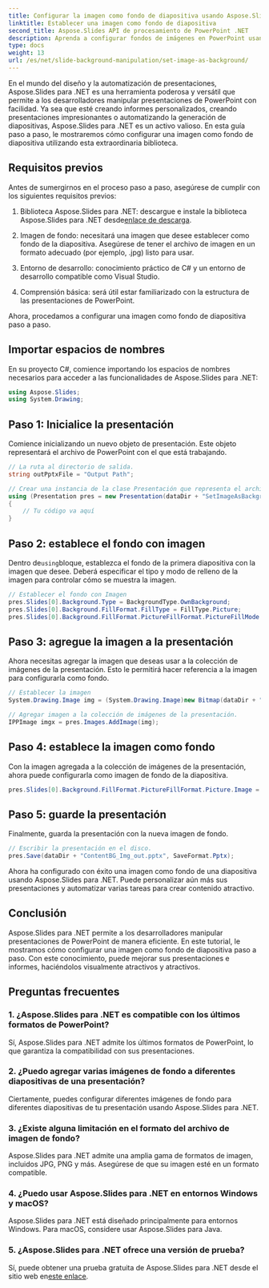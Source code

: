 ```yaml
---
title: Configurar la imagen como fondo de diapositiva usando Aspose.Slides
linktitle: Establecer una imagen como fondo de diapositiva
second_title: Aspose.Slides API de procesamiento de PowerPoint .NET
description: Aprenda a configurar fondos de imágenes en PowerPoint usando Aspose.Slides para .NET. Mejore sus presentaciones con facilidad.
type: docs
weight: 13
url: /es/net/slide-background-manipulation/set-image-as-background/
---
```


En el mundo del diseño y la automatización de presentaciones, Aspose.Slides para .NET es una herramienta poderosa y versátil que permite a los desarrolladores manipular presentaciones de PowerPoint con facilidad. Ya sea que esté creando informes personalizados, creando presentaciones impresionantes o automatizando la generación de diapositivas, Aspose.Slides para .NET es un activo valioso. En esta guía paso a paso, le mostraremos cómo configurar una imagen como fondo de diapositiva utilizando esta extraordinaria biblioteca.

## Requisitos previos

Antes de sumergirnos en el proceso paso a paso, asegúrese de cumplir con los siguientes requisitos previos:

1. Biblioteca Aspose.Slides para .NET: descargue e instale la biblioteca Aspose.Slides para .NET desde[enlace de descarga](https://releases.aspose.com/slides/net/).

2. Imagen de fondo: necesitará una imagen que desee establecer como fondo de la diapositiva. Asegúrese de tener el archivo de imagen en un formato adecuado (por ejemplo, .jpg) listo para usar.

3. Entorno de desarrollo: conocimiento práctico de C# y un entorno de desarrollo compatible como Visual Studio.

4. Comprensión básica: será útil estar familiarizado con la estructura de las presentaciones de PowerPoint.

Ahora, procedamos a configurar una imagen como fondo de diapositiva paso a paso.

## Importar espacios de nombres

En su proyecto C#, comience importando los espacios de nombres necesarios para acceder a las funcionalidades de Aspose.Slides para .NET:

```csharp
using Aspose.Slides;
using System.Drawing;
```

## Paso 1: Inicialice la presentación

Comience inicializando un nuevo objeto de presentación. Este objeto representará el archivo de PowerPoint con el que está trabajando.

```csharp
// La ruta al directorio de salida.
string outPptxFile = "Output Path";

// Crear una instancia de la clase Presentación que representa el archivo de presentación
using (Presentation pres = new Presentation(dataDir + "SetImageAsBackground.pptx"))
{
    // Tu código va aquí
}
```

## Paso 2: establece el fondo con imagen

 Dentro de`using`bloque, establezca el fondo de la primera diapositiva con la imagen que desee. Deberá especificar el tipo y modo de relleno de la imagen para controlar cómo se muestra la imagen.

```csharp
// Establecer el fondo con Imagen
pres.Slides[0].Background.Type = BackgroundType.OwnBackground;
pres.Slides[0].Background.FillFormat.FillType = FillType.Picture;
pres.Slides[0].Background.FillFormat.PictureFillFormat.PictureFillMode = PictureFillMode.Stretch;
```

## Paso 3: agregue la imagen a la presentación

Ahora necesitas agregar la imagen que deseas usar a la colección de imágenes de la presentación. Esto le permitirá hacer referencia a la imagen para configurarla como fondo.

```csharp
// Establecer la imagen
System.Drawing.Image img = (System.Drawing.Image)new Bitmap(dataDir + "Tulips.jpg");

// Agregar imagen a la colección de imágenes de la presentación.
IPPImage imgx = pres.Images.AddImage(img);
```

## Paso 4: establece la imagen como fondo

Con la imagen agregada a la colección de imágenes de la presentación, ahora puede configurarla como imagen de fondo de la diapositiva.

```csharp
pres.Slides[0].Background.FillFormat.PictureFillFormat.Picture.Image = imgx;
```

## Paso 5: guarde la presentación

Finalmente, guarda la presentación con la nueva imagen de fondo.

```csharp
// Escribir la presentación en el disco.
pres.Save(dataDir + "ContentBG_Img_out.pptx", SaveFormat.Pptx);
```

Ahora ha configurado con éxito una imagen como fondo de una diapositiva usando Aspose.Slides para .NET. Puede personalizar aún más sus presentaciones y automatizar varias tareas para crear contenido atractivo.

## Conclusión

Aspose.Slides para .NET permite a los desarrolladores manipular presentaciones de PowerPoint de manera eficiente. En este tutorial, le mostramos cómo configurar una imagen como fondo de diapositiva paso a paso. Con este conocimiento, puede mejorar sus presentaciones e informes, haciéndolos visualmente atractivos y atractivos.

## Preguntas frecuentes

### 1. ¿Aspose.Slides para .NET es compatible con los últimos formatos de PowerPoint?

Sí, Aspose.Slides para .NET admite los últimos formatos de PowerPoint, lo que garantiza la compatibilidad con sus presentaciones.

### 2. ¿Puedo agregar varias imágenes de fondo a diferentes diapositivas de una presentación?

Ciertamente, puedes configurar diferentes imágenes de fondo para diferentes diapositivas de tu presentación usando Aspose.Slides para .NET.

### 3. ¿Existe alguna limitación en el formato del archivo de imagen de fondo?

Aspose.Slides para .NET admite una amplia gama de formatos de imagen, incluidos JPG, PNG y más. Asegúrese de que su imagen esté en un formato compatible.

### 4. ¿Puedo usar Aspose.Slides para .NET en entornos Windows y macOS?

Aspose.Slides para .NET está diseñado principalmente para entornos Windows. Para macOS, considere usar Aspose.Slides para Java.

### 5. ¿Aspose.Slides para .NET ofrece una versión de prueba?

 Sí, puede obtener una prueba gratuita de Aspose.Slides para .NET desde el sitio web en[este enlace](https://releases.aspose.com/).